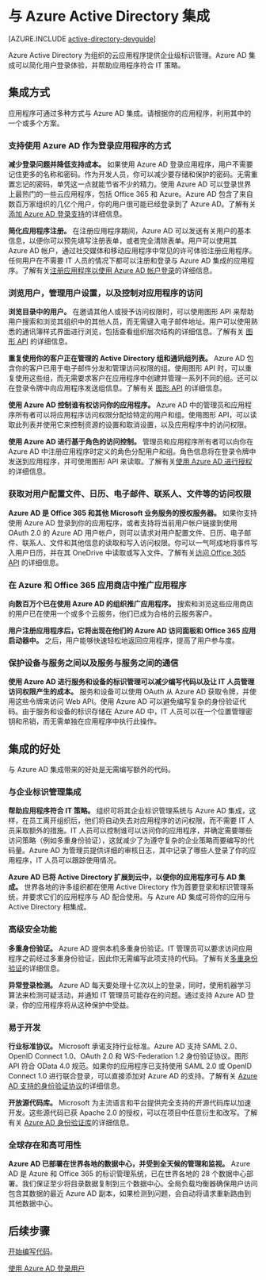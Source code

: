 <properties
    pageTitle="如何与 Azure Active Directory 集成 | Azure"
    description="介绍与 Azure Active Directory 集成的好处与相关资源的指南。"
    services="active-directory"
    documentationcenter="dev-center-name"
    author="bryanla"
    manager="mbaldwin"
    editor="" />
<tags
    ms.assetid="d13bba54-96bd-4b81-bee9-c8025ffa1648"
    ms.service="active-directory"
    ms.devlang="na"
    ms.topic="article"
    ms.tgt_pltfrm="na"
    ms.workload="identity"
    ms.date="01/07/2017"
    wacn.date="02/13/2017"
    ms.author="mbaldwin" />  


# 与 Azure Active Directory 集成

[AZURE.INCLUDE [active-directory-devguide](../../includes/active-directory-devguide.md)]

Azure Active Directory 为组织的云应用程序提供企业级标识管理。Azure AD 集成可以简化用户登录体验，并帮助应用程序符合 IT 策略。

## 集成方式
应用程序可通过多种方式与 Azure AD 集成。请根据你的应用程序，利用其中的一个或多个方案。

### 支持使用 Azure AD 作为登录应用程序的方式
**减少登录问题并降低支持成本。** 如果使用 Azure AD 登录应用程序，用户不需要记住更多的名称和密码。作为开发人员，你可以减少要存储和保护的密码。无需重置忘记的密码，单凭这一点就能节省不少的精力。使用 Azure AD 可以登录世界上最热门的一些云应用程序，包括 Office 365 和 Azure。Azure AD 包含了来自数百万家组织的几亿个用户，你的用户很可能已经登录到了 Azure AD。了解有关[添加 Azure AD 登录支持](/documentation/articles/active-directory-authentication-scenarios/)的详细信息。

**简化应用程序注册。** 在注册应用程序期间，Azure AD 可以发送有关用户的基本信息，以便你可以预先填写注册表单，或者完全清除表单。用户可以使用其 Azure AD 帐户，通过社交媒体和移动应用程序中常见的许可体验注册应用程序。任何用户在不需要 IT 人员的情况下都可以注册和登录与 Azure AD 集成的应用程序。了解有关[注册应用程序以使用 Azure AD 帐户登录](/documentation/articles/app-service-mobile-how-to-configure-active-directory-authentication/)的详细信息。

### 浏览用户，管理用户设置，以及控制对应用程序的访问
**浏览目录中的用户。** 在邀请其他人或授予访问权限时，可以使用图形 API 来帮助用户搜索和浏览其组织中的其他人员，而无需键入电子邮件地址。用户可以使用熟悉的通讯簿样式界面进行浏览，包括查看组织层次结构的详细信息。了解有关 [图形 API](/documentation/articles/active-directory-graph-api/) 的详细信息。

**重复使用你的客户正在管理的 Active Directory 组和通讯组列表。** Azure AD 包含你的客户已用于电子邮件分发和管理访问权限的组。使用图形 API 时，可以重复使用这些组，而无需要求客户在应用程序中创建并管理一系列不同的组。还可以在登录令牌中向应用程序发送组信息。了解有关 [图形 API](/documentation/articles/active-directory-graph-api/) 的详细信息。

**使用 Azure AD 控制谁有权访问你的应用程序。** Azure AD 中的管理员和应用程序所有者可以将应用程序访问权限分配给特定的用户和组。使用图形 API，可以读取此列表并使用它来控制资源的设置和取消设置，以及应用程序中的访问权限。

**使用 Azure AD 进行基于角色的访问控制。** 管理员和应用程序所有者可以向你在 Azure AD 中注册应用程序时定义的角色分配用户和组。角色信息将在登录令牌中发送到应用程序，并可使用图形 API 来读取。了解有关[使用 Azure AD 进行授权](http://blogs.technet.com/b/ad/archive/2014/12/18/azure-active-directory-now-with-group-claims-and-application-roles.aspx)的详细信息。

### 获取对用户配置文件、日历、电子邮件、联系人、文件等的访问权限
**Azure AD 是 Office 365 和其他 Microsoft 业务服务的授权服务器。** 如果你支持使用 Azure AD 登录到你的应用程序，或者支持将当前用户帐户链接到使用 OAuth 2.0 的 Azure AD 用户帐户，则可以请求对用户配置文件、日历、电子邮件、联系人、文件和其他信息的读取和写入访问权限。你可以一气呵成地将事件写入用户日历，并在其 OneDrive 中读取或写入文件。了解有关[访问 Office 365 API](https://msdn.microsoft.com/office/office365/howto/platform-development-overview) 的详细信息。

### 在 Azure 和 Office 365 应用商店中推广应用程序
**向数百万个已在使用 Azure AD 的组织推广应用程序。** 搜索和浏览这些应用商店的用户已在使用一个或多个云服务，他们已成为合格的云服务客户。

**用户注册应用程序后，它将出现在他们的 Azure AD 访问面板和 Office 365 应用启动器中。** 之后，用户能够快速轻松地返回应用程序，提高了用户参与度。

### 保护设备与服务之间以及服务与服务之间的通信
**使用 Azure AD 进行服务和设备的标识管理可以减少编写代码以及让 IT 人员管理访问权限产生的成本。** 服务和设备可以使用 OAuth 从 Azure AD 获取令牌，并使用这些令牌来访问 Web API。使用 Azure AD 可以避免编写复杂的身份验证代码。由于服务和设备的标识存储在 Azure AD 中，IT 人员可以在一个位置管理密钥和吊销，而无需单独在应用程序中执行此操作。

## 集成的好处
与 Azure AD 集成带来的好处是无需编写额外的代码。

### 与企业标识管理集成
**帮助应用程序符合 IT 策略。** 组织可将其企业标识管理系统与 Azure AD 集成，这样，在员工离开组织后，他们将自动失去对应用程序的访问权限，而不需要 IT 人员采取额外的措施。IT 人员可以控制谁可以访问你的应用程序，并确定需要哪些访问策略（例如多重身份验证），这就减少了为遵守复杂的企业策略而要编写的代码量。Azure AD 为管理员提供详细的审核日志，其中记录了哪些人登录了你的应用程序，IT 人员可以跟踪使用情况。

**Azure AD 已将 Active Directory 扩展到云中，以便你的应用程序可与 AD 集成。** 世界各地的许多组织都在使用 Active Directory 作为首要登录和标识管理系统，并要求它们的应用程序与 AD 配合使用。与 Azure AD 集成可将你的应用与 Active Directory 相集成。

### 高级安全功能
**多重身份验证。** Azure AD 提供本机多重身份验证。IT 管理员可以要求访问应用程序之前经过多重身份验证，因此你无需编写此项支持的代码。了解有关[多重身份验证](/documentation/services/multi-factor-authentication/)的详细信息。

**异常登录检测。** Azure AD 每天要处理十亿次以上的登录，同时，使用机器学习算法来检测可疑活动，并通知 IT 管理员可能存在的问题。通过支持 Azure AD 登录，你的应用程序将从这种保护中受益。


### 易于开发
**行业标准协议。** Microsoft 承诺支持行业标准。Azure AD 支持 SAML 2.0、OpenID Connect 1.0、OAuth 2.0 和 WS-Federation 1.2 身份验证协议。图形 API 符合 OData 4.0 规范。如果你的应用程序已支持使用 SAML 2.0 或 OpenID Connect 1.0 进行联合登录，可以直接添加对 Azure AD 的支持。了解有关 [Azure AD 支持的身份验证协议](/documentation/articles/active-directory-authentication-protocols/)的详细信息。

**开放源代码库。** Microsoft 为主流语言和平台提供完全支持的开源代码库以加速开发。这些源代码已获 Apache 2.0 的授权，可以在项目中任意衍生和改写。了解有关 [Azure AD 身份验证库](/documentation/articles/active-directory-authentication-libraries/)的详细信息。

### 全球存在和高可用性
**Azure AD 已部署在世界各地的数据中心，并受到全天候的管理和监视。** Azure AD 是 Azure 和 Office 365 的标识管理系统，已在世界各地的 28 个数据中心部署。我们保证至少将目录数据复制到三个数据中心。全局负载均衡器确保用户访问包含其数据的最近 Azure AD 副本，如果检测到问题，会自动将请求重新路由到其他数据中心。

## 后续步骤
[开始编写代码](/documentation/articles/active-directory-developers-guide/#getting-started/)。

[使用 Azure AD 登录用户](/documentation/articles/active-directory-authentication-scenarios/)

<!---HONumber=Mooncake_0206_2017-->
<!--Update_Description: wording update-->